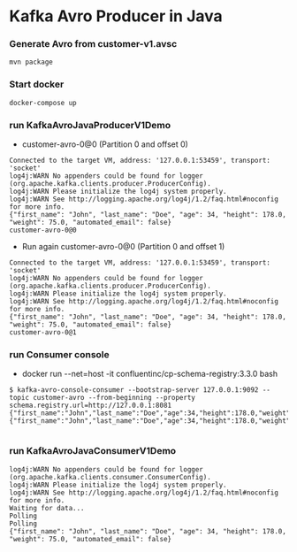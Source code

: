 # Kafka Avro Producer in Java

### Generate Avro from customer-v1.avsc

```
mvn package
```
### Start docker

```
docker-compose up
```

### run KafkaAvroJavaProducerV1Demo

- customer-avro-0@0 (Partition 0 and offset 0)
```
Connected to the target VM, address: '127.0.0.1:53459', transport: 'socket'
log4j:WARN No appenders could be found for logger (org.apache.kafka.clients.producer.ProducerConfig).
log4j:WARN Please initialize the log4j system properly.
log4j:WARN See http://logging.apache.org/log4j/1.2/faq.html#noconfig for more info.
{"first_name": "John", "last_name": "Doe", "age": 34, "height": 178.0, "weight": 75.0, "automated_email": false}
customer-avro-0@0
```

- Run again customer-avro-0@0 (Partition 0 and offset 1)
```
Connected to the target VM, address: '127.0.0.1:53459', transport: 'socket'
log4j:WARN No appenders could be found for logger (org.apache.kafka.clients.producer.ProducerConfig).
log4j:WARN Please initialize the log4j system properly.
log4j:WARN See http://logging.apache.org/log4j/1.2/faq.html#noconfig for more info.
{"first_name": "John", "last_name": "Doe", "age": 34, "height": 178.0, "weight": 75.0, "automated_email": false}
customer-avro-0@1
```

### run Consumer console
 - docker run --net=host -it confluentinc/cp-schema-registry:3.3.0 bash

```
$ kafka-avro-console-consumer --bootstrap-server 127.0.0.1:9092 --topic customer-avro --from-beginning --property schema.registry.url=http://127.0.0.1:8081
{"first_name":"John","last_name":"Doe","age":34,"height":178.0,"weight":75.0,"automated_email":false}
{"first_name":"John","last_name":"Doe","age":34,"height":178.0,"weight":75.0,"automated_email":false}


```

### run KafkaAvroJavaConsumerV1Demo

```
log4j:WARN No appenders could be found for logger (org.apache.kafka.clients.consumer.ConsumerConfig).
log4j:WARN Please initialize the log4j system properly.
log4j:WARN See http://logging.apache.org/log4j/1.2/faq.html#noconfig for more info.
Waiting for data...
Polling
Polling
{"first_name": "John", "last_name": "Doe", "age": 34, "height": 178.0, "weight": 75.0, "automated_email": false}

```
